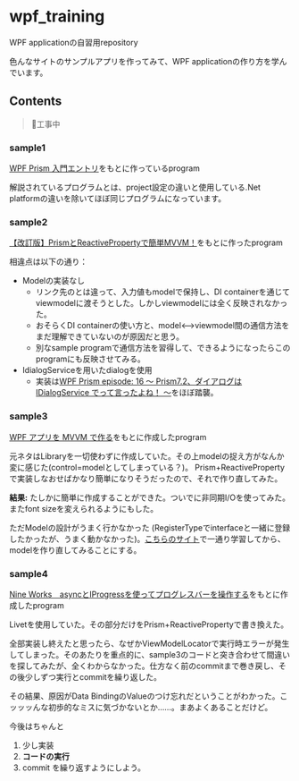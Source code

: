 # wpf_training

WPF applicationの自習用repository

色んなサイトのサンプルアプリを作ってみて、WPF applicationの作り方を学んでいます。

## Contents

>:construction:工事中

### sample1

[WPF Prism 入門エントリ](https://elf-mission.net/wpf-prism-index/)をもとに作っているprogram

解説されているプログラムとは、project設定の違いと使用している.Net platformの違いを除いてほぼ同じプログラムになっています。

### sample2

[【改訂版】PrismとReactivePropertyで簡単MVVM！](https://qiita.com/hiki_neet_p/items/e04b5ac692aa18df0968)をもとに作ったprogram

相違点は以下の通り：
- Modelの実装なし
  - リンク先のとは違って、入力値もmodelで保持し、DI containerを通じてviewmodelに渡そうとした。しかしviewmodelには全く反映されなかった。
  - おそらくDI containerの使い方と、model<-->viewmodel間の通信方法をまだ理解できていないのが原因だと思う。
  - 別なsample programで通信方法を習得して、できるようになったらこのprogramにも反映させてみる。
- IdialogServiceを用いたdialogを使用
  - 実装は[WPF Prism episode: 16 ～ Prism7.2、ダイアログは IDialogService でって言ったよね！ ～](https://elf-mission.net/programming/wpf/episode16/)をほぼ踏襲。
  
### sample3

[WPF アプリを MVVM で作る](https://qiita.com/seka/items/50d253c824e8914f937e)をもとに作成したprogram

元ネタはLibraryを一切使わずに作成していた。その上modelの捉え方がなんか変に感じた(control=modelとしてしまっている？)。
Prism+ReactivePropertyで実装しなおせばかなり簡単になりそうだったので、それで作り直してみた。

**結果:**
たしかに簡単に作成することができた。ついでに非同期I/Oを使ってみた。またfont sizeを変えられるようにもした。

ただModelの設計がうまく行かなかった (RegisterTypeでinterfaceと一緒に登録したかったが、うまく動かなかった)。[こちらのサイト](https://elf-mission.net/wpf-prism-index/)で一通り学習してから、modelを作り直してみることにする。

### sample4

[Nine Works　asyncとIProgressを使ってプログレスバーを操作する](http://nineworks2.blog.fc2.com/blog-entry-4.html)をもとに作成したprogram

Livetを使用していた。その部分だけをPrism+ReactivePropertyで書き換えた。

全部実装し終えたと思ったら、なぜかViewModelLocatorで実行時エラーが発生してしまった。そのあたりを重点的に、sample3のコードと突き合わせて間違いを探してみたが、全くわからなかった。仕方なく前のcommitまで巻き戻し、その後少しずつ実行とcommitを繰り返した。

その結果、原因がData BindingのValueのつけ忘れだということがわかった。こッッッんな初歩的なミスに気づかないとか……。まあよくあることだけど。

今後はちゃんと
1. 少し実装
2. **コードの実行**
3. commit
を繰り返すようにしよう。
